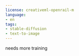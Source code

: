 ```yaml
---
license: creativeml-openrail-m
language:
- en
tags:
- stable-diffusion
- text-to-image
---
```

needs more training